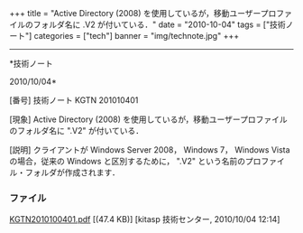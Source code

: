﻿+++
title = "Active Directory (2008) を使用しているが，移動ユーザープロファイルのフォルダ名に .V2 が付いている．"
date = "2010-10-04"
tags = ["技術ノート"]
categories = ["tech"]
banner = "img/technote.jpg"
+++

-----------------------------------------------------------------------------------------------------------------------------

*技術ノート

2010/10/04*


[番号]
技術ノート KGTN 201010401

[現象]
Active Directory (2008)
を使用しているが，移動ユーザープロファイルのフォルダ名に ".V2"
が付いている．

[説明]
クライアントが Windows Server 2008， Windows 7， Windows Vista
の場合，従来の Windows と区別するために， "<Username>.V2"
という名前のプロファイル・フォルダが作成されます．


### ファイル





[KGTN2010100401.pdf](http://techreport.kitasp.net/attachments/download/346/KGTN2010100401.pdf)
 [(47.4 KB)] [kitasp 技術センター, 2010/10/04
12:14]
